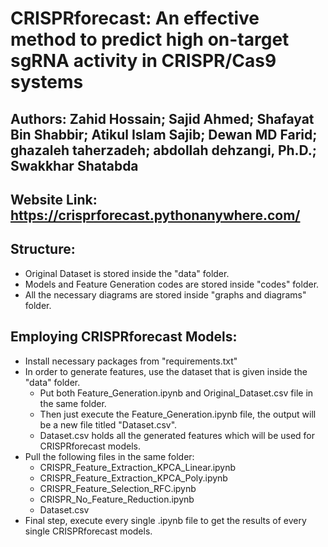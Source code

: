 # CRISPRforecast: An effective method to predict high on-target sgRNA activity in CRISPR/Cas9 systems

## Authors:  Zahid Hossain; Sajid Ahmed; Shafayat Bin Shabbir; Atikul Islam Sajib; Dewan MD Farid; ghazaleh taherzadeh; abdollah dehzangi, Ph.D.; Swakkhar Shatabda

## Website Link: https://crisprforecast.pythonanywhere.com/

## Structure:
  - Original Dataset is stored inside the "data" folder.
  - Models and Feature Generation codes are stored inside "codes" folder.
  - All the necessary diagrams are stored inside "graphs and diagrams" folder.

## Employing CRISPRforecast Models:
  - Install necessary packages from "requirements.txt"
  - In order to generate features, use the dataset that is given inside the "data" folder.
    - Put both Feature_Generation.ipynb and Original_Dataset.csv file in the same folder.
    - Then just execute the Feature_Generation.ipynb file, the output will be a new file titled "Dataset.csv".
    - Dataset.csv holds all the generated features which will be used for CRISPRforecast models.
  - Pull the following files in the same folder:
    - CRISPR_Feature_Extraction_KPCA_Linear.ipynb
    - CRISPR_Feature_Extraction_KPCA_Poly.ipynb
    - CRISPR_Feature_Selection_RFC.ipynb
    - CRISPR_No_Feature_Reduction.ipynb 
    - Dataset.csv
  - Final step, execute every single .ipynb file to get the results of every single CRISPRforecast models.     

